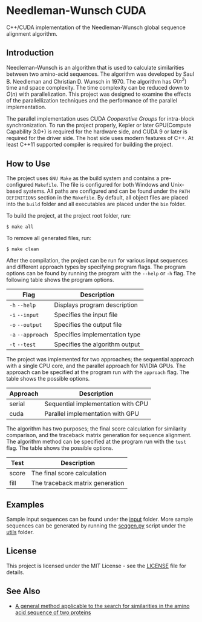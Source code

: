 # Needleman-Wunsch CUDA

C++/CUDA implementation of the Needleman-Wunsch global sequence alignment algorithm.

## Introduction

Needleman-Wunsch is an algorithm that is used to calculate similarities between two
amino-acid sequences. The algorithm was developed by Saul B. Needleman and
Christian D. Wunsch in 1970. The algorithm has $O(n^2)$ time and space complexity.
The time complexity can be reduced down to $O(n)$ with parallelization. This
project was designed to examine the effects of the parallellization techniques
and the performance of the parallel implementation.

The parallel implementation uses CUDA _Cooperative Groups_ for intra-block
synchronization. To run the project properly, Kepler or later
GPU(Compute Capability 3.0+) is required for the hardware side, and CUDA 9 or
later is required for the driver side. The host side uses modern features of
C++. At least C++11 supported compiler is required for building the project.

## How to Use

The project uses `GNU Make` as the build system and contains a pre-configured `Makefile`.
The file is configured for both Windows and Unix-based systems. All paths are configured
and can be found under the `PATH DEFINITIONS` section in the `Makefile`. By default,
all object files are placed into the `build` folder and all executables are placed under
the `bin` folder.

To build the project, at the project root folder, run:

```
$ make all
```

To remove all generated files, run:

```
$ make clean
```

After the compilation, the project can be run for various input sequences and different
approach types by specifying program flags. The program options can be found by running
the program with the `--help` or `-h` flag. The following table shows the program options.

| Flag              | Description                    |
| ----------------- | ------------------------------ |
| `-h` `--help`     | Displays program description   |
| `-i` `--input`    | Specifies the input file       |
| `-o` `--output`   | Specifies the output file      |
| `-a` `--approach` | Specifies implementation type  |
| `-t` `--test`     | Specifies the algorithm output |

The project was implemented for two approaches; the sequential approach with a
single CPU core, and the parallel approach for NVIDIA GPUs. The approach can be
specified at the program run with the `approach` flag. The table shows the possible
options.

| Approach | Description                        |
| -------- | ---------------------------------- |
| serial   | Sequential implementation with CPU |
| cuda     | Parallel implementation with GPU   |

The algorithm has two purposes; the final score calculation for similarity comparison,
and the traceback matrix generation for sequence alignment. The algorithm method
can be specified at the program run with the `test` flag. The table shows the possible
options.

| Test  | Description                     |
| ----- | ------------------------------- |
| score | The final score calculation     |
| fill  | The traceback matrix generation |

## Examples

Sample input sequences can be found under the [input](input/) folder. More sample
sequences can be generated by running the [seqgen.py](utils/seqgen.py) script under
the [utils](utils/) folder.

## License

This project is licensed under the MIT License - see the [LICENSE](LICENSE) file for details.

## See Also

- [A general method applicable to the search for similarities in the amino acid sequence of two proteins](
https://pubmed.ncbi.nlm.nih.gov/5420325/)
